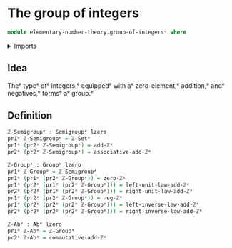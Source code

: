 # The group of integers

```agda
module elementary-number-theory.group-of-integersᵉ where
```

<details><summary>Imports</summary>

```agda
open import elementary-number-theory.addition-integersᵉ
open import elementary-number-theory.integersᵉ

open import foundation.dependent-pair-typesᵉ
open import foundation.universe-levelsᵉ

open import group-theory.abelian-groupsᵉ
open import group-theory.groupsᵉ
open import group-theory.semigroupsᵉ
```

</details>

## Idea

Theᵉ typeᵉ ofᵉ integers,ᵉ equippedᵉ with aᵉ zero-element,ᵉ addition,ᵉ andᵉ negatives,ᵉ
formsᵉ aᵉ group.ᵉ

## Definition

```agda
ℤ-Semigroupᵉ : Semigroupᵉ lzero
pr1ᵉ ℤ-Semigroupᵉ = ℤ-Setᵉ
pr1ᵉ (pr2ᵉ ℤ-Semigroupᵉ) = add-ℤᵉ
pr2ᵉ (pr2ᵉ ℤ-Semigroupᵉ) = associative-add-ℤᵉ

ℤ-Groupᵉ : Groupᵉ lzero
pr1ᵉ ℤ-Groupᵉ = ℤ-Semigroupᵉ
pr1ᵉ (pr1ᵉ (pr2ᵉ ℤ-Groupᵉ)) = zero-ℤᵉ
pr1ᵉ (pr2ᵉ (pr1ᵉ (pr2ᵉ ℤ-Groupᵉ))) = left-unit-law-add-ℤᵉ
pr2ᵉ (pr2ᵉ (pr1ᵉ (pr2ᵉ ℤ-Groupᵉ))) = right-unit-law-add-ℤᵉ
pr1ᵉ (pr2ᵉ (pr2ᵉ ℤ-Groupᵉ)) = neg-ℤᵉ
pr1ᵉ (pr2ᵉ (pr2ᵉ (pr2ᵉ ℤ-Groupᵉ))) = left-inverse-law-add-ℤᵉ
pr2ᵉ (pr2ᵉ (pr2ᵉ (pr2ᵉ ℤ-Groupᵉ))) = right-inverse-law-add-ℤᵉ

ℤ-Abᵉ : Abᵉ lzero
pr1ᵉ ℤ-Abᵉ = ℤ-Groupᵉ
pr2ᵉ ℤ-Abᵉ = commutative-add-ℤᵉ
```